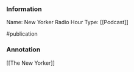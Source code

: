 ### Information

Name: New Yorker Radio Hour 
Type: [[Podcast]]

#publication


### Annotation 
[[The New Yorker]]
